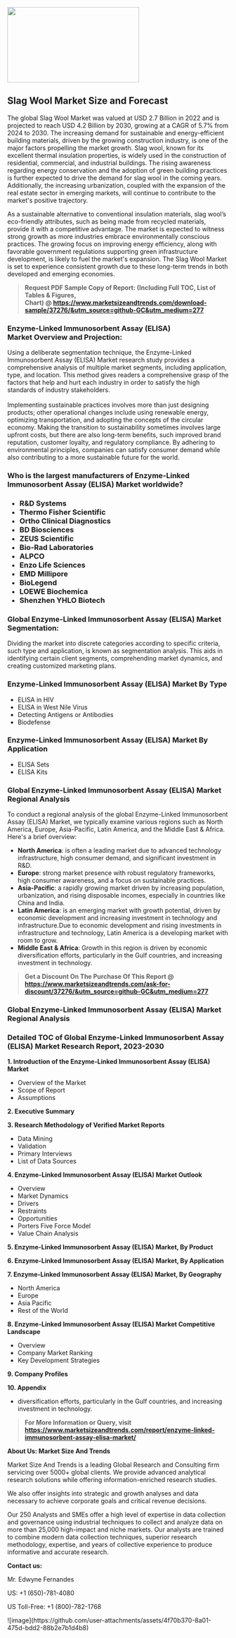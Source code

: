 <p><img class="alignnone size-medium wp-image-20088" src="https://ffe5etoiles.com/wp-content/uploads/2024/12/MST1-300x171.png" alt="" width="300" height="171" /></p><h2>Slag Wool Market Size and Forecast</h2><p>The global Slag Wool Market was valued at USD 2.7 Billion in 2022 and is projected to reach USD 4.2 Billion by 2030, growing at a CAGR of 5.7% from 2024 to 2030. The increasing demand for sustainable and energy-efficient building materials, driven by the growing construction industry, is one of the major factors propelling the market growth. Slag wool, known for its excellent thermal insulation properties, is widely used in the construction of residential, commercial, and industrial buildings. The rising awareness regarding energy conservation and the adoption of green building practices is further expected to drive the demand for slag wool in the coming years. Additionally, the increasing urbanization, coupled with the expansion of the real estate sector in emerging markets, will continue to contribute to the market's positive trajectory.</p><p>As a sustainable alternative to conventional insulation materials, slag wool’s eco-friendly attributes, such as being made from recycled materials, provide it with a competitive advantage. The market is expected to witness strong growth as more industries embrace environmentally conscious practices. The growing focus on improving energy efficiency, along with favorable government regulations supporting green infrastructure development, is likely to fuel the market's expansion. The Slag Wool Market is set to experience consistent growth due to these long-term trends in both developed and emerging economies.</p></p><blockquote id="" class=""><strong>Request PDF Sample Copy of Report: (Including Full TOC, List of Tables &amp; Figures, Chart)&nbsp;@&nbsp;<strong><a href="https://www.marketsizeandtrends.com/download-sample/37276/&utm_source=github-GC&utm_medium=277" target="_blank">https://www.marketsizeandtrends.com/download-sample/37276/&utm_source=github-GC&utm_medium=277</a></strong></strong></blockquote><h3 id="" class="">Enzyme-Linked Immunosorbent Assay (ELISA) Market&nbsp;Overview and Projection:</h3><p id="" class="">Using a deliberate segmentation technique, the Enzyme-Linked Immunosorbent Assay (ELISA) Market research study provides a comprehensive analysis of multiple market segments, including application, type, and location. This method gives readers a comprehensive grasp of the factors that help and hurt each industry in order to satisfy the high standards of industry stakeholders. <br /> <br />Implementing sustainable practices involves more than just designing products; other operational changes include using renewable energy, optimizing transportation, and adopting the concepts of the circular economy. Making the transition to sustainability sometimes involves large upfront costs, but there are also long-term benefits, such improved brand reputation, customer loyalty, and regulatory compliance. By adhering to environmental principles, companies can satisfy consumer demand while also contributing to a more sustainable future for the world.</p><h3 id="" class="">Who is the largest manufacturers of&nbsp;Enzyme-Linked Immunosorbent Assay (ELISA) Market worldwide?</h3><h3 class=""><p><ul><li>R&D Systems </li><li> Thermo Fisher Scientific </li><li> Ortho Clinical Diagnostics </li><li> BD Biosciences </li><li> ZEUS Scientific </li><li> Bio-Rad Laboratories </li><li> ALPCO </li><li> Enzo Life Sciences </li><li> EMD Millipore </li><li> BioLegend </li><li> LOEWE Biochemica </li><li> Shenzhen YHLO Biotech</li></ul></p></h3><h3 id="" class="">Global&nbsp;Enzyme-Linked Immunosorbent Assay (ELISA) Market Segmentation:</h3><p id="" class="">Dividing the market into discrete categories according to specific criteria, such type and application, is known as segmentation analysis. This aids in identifying certain client segments, comprehending market dynamics, and creating customized marketing plans.</p><h3 id="" class="">Enzyme-Linked Immunosorbent Assay (ELISA) Market&nbsp;By Type</h3><p><p><ul><li>ELISA in HIV </li><li> ELISA in West Nile Virus </li><li> Detecting Antigens or Antibodies </li><li> Biodefense</p></li></ul></p></p><h3 id="" class="">Enzyme-Linked Immunosorbent Assay (ELISA) Market&nbsp;By Application</h3><p class=""><p><ul><li>ELISA Sets </li><li> ELISA Kits</li></ul></p></p><h3 id="" class="">Global Enzyme-Linked Immunosorbent Assay (ELISA) Market Regional Analysis</h3><p id="" class="">To conduct a regional analysis of the global Enzyme-Linked Immunosorbent Assay (ELISA) Market, we typically examine various regions such as North America, Europe, Asia-Pacific, Latin America, and the Middle East &amp; Africa. Here's a brief overview:</p><ul><li><strong>North America</strong>: is often a leading market due to advanced technology infrastructure, high consumer demand, and significant investment in R&amp;D.</li><li><strong>Europe</strong>: strong market presence with robust regulatory frameworks, high consumer awareness, and a focus on sustainable practices.</li><li><strong>Asia-Pacific</strong>: a rapidly growing market driven by increasing population, urbanization, and rising disposable incomes, especially in countries like China and India.</li><li><strong>Latin America</strong>: is an emerging market with growth potential, driven by economic development and increasing investment in technology and infrastructure.Due to economic development and rising investments in infrastructure and technology, Latin America is a developing market with room to grow.</li><li><strong>Middle East &amp; Africa</strong>: Growth in this region is driven by economic diversification efforts, particularly in the Gulf countries, and increasing investment in technology.</li></ul><blockquote id="" class=""><strong>Get a Discount On The Purchase Of This Report @ <strong><a href="https://www.marketsizeandtrends.com/ask-for-discount/37276/&utm_source=github-GC&utm_medium=277" target="_blank">https://www.marketsizeandtrends.com/ask-for-discount/37276/&utm_source=github-GC&utm_medium=277</a></strong></strong></blockquote><h3 id="" class="">Global Enzyme-Linked Immunosorbent Assay (ELISA) Market Regional Analysis</h3><h3 id="" class="">Detailed TOC of Global Enzyme-Linked Immunosorbent Assay (ELISA) Market Research Report, 2023-2030</h3><p id="" class=""><strong>1. Introduction of the Enzyme-Linked Immunosorbent Assay (ELISA) Market</strong></p><ul><li>Overview of the Market</li><li>Scope of Report</li><li>Assumptions</li></ul><p id="" class=""><strong>2. Executive Summary</strong></p><p id="" class=""><strong>3. Research Methodology of Verified Market Reports</strong></p><ul><li>Data Mining</li><li>Validation</li><li>Primary Interviews</li><li>List of Data Sources</li></ul><p id="" class=""><strong>4. Enzyme-Linked Immunosorbent Assay (ELISA) Market Outlook</strong></p><ul><li>Overview</li><li>Market Dynamics</li><li>Drivers</li><li>Restraints</li><li>Opportunities</li><li>Porters Five Force Model</li><li>Value Chain Analysis</li></ul><p id="" class=""><strong>5. Enzyme-Linked Immunosorbent Assay (ELISA) Market, By Product</strong></p><p id="" class=""><strong>6. Enzyme-Linked Immunosorbent Assay (ELISA) Market, By Application</strong></p><p id="" class=""><strong>7. Enzyme-Linked Immunosorbent Assay (ELISA) Market, By Geography</strong></p><ul><li>North America</li><li>Europe</li><li>Asia Pacific</li><li>Rest of the World</li></ul><p id="" class=""><strong>8. Enzyme-Linked Immunosorbent Assay (ELISA) Market Competitive Landscape</strong></p><ul><li>Overview</li><li>Company Market Ranking</li><li>Key Development Strategies</li></ul><p id="" class=""><strong>9. Company Profiles</strong></p><p id="" class=""><strong>10. Appendix</strong></p><ul><li>diversification efforts, particularly in the Gulf countries, and increasing investment in technology.</li></ul><blockquote id="" class=""><strong>For More Information or Query, visit <strong><strong><a href="https://www.marketsizeandtrends.com/report/enzyme-linked-immunosorbent-assay-elisa-market/" target="_blank">https://www.marketsizeandtrends.com/report/enzyme-linked-immunosorbent-assay-elisa-market/</a></strong></strong></strong></blockquote><p id="" class=""><strong>About Us: Market Size And Trends</strong></p><p id="" class="">Market Size And Trends is a leading Global Research and Consulting firm servicing over 5000+ global clients. We provide advanced analytical research solutions while offering information-enriched research studies.</p><p id="" class="">We also offer insights into strategic and growth analyses and data necessary to achieve corporate goals and critical revenue decisions.</p><p id="" class="">Our 250 Analysts and SMEs offer a high level of expertise in data collection and governance using industrial techniques to collect and analyze data on more than 25,000 high-impact and niche markets. Our analysts are trained to combine modern data collection techniques, superior research methodology, expertise, and years of collective experience to produce informative and accurate research.</p><p id="" class=""><strong>Contact us:</strong></p><p id="" class="">Mr. Edwyne Fernandes</p><p id="" class="">US: +1 (650)-781-4080</p><p id="" class="">US Toll-Free: +1 (800)-782-1768</p>
![image](https://github.com/user-attachments/assets/4f70b370-8a01-475d-bdd2-88b2e7b1d4b8)
